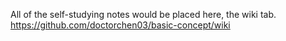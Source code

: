 All of the self-studying notes would be placed here, the wiki tab.
https://github.com/doctorchen03/basic-concept/wiki